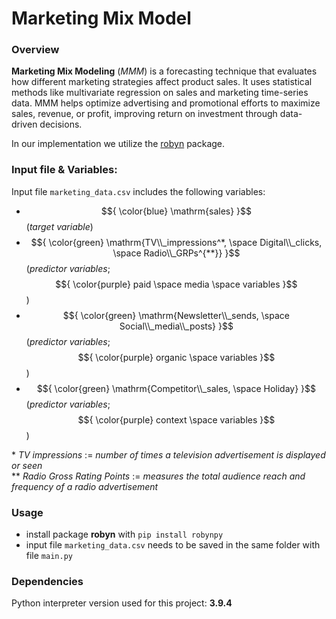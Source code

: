 # Marketing Mix Model
### Overview
__Marketing Mix Modeling__ (_MMM_) is a forecasting technique that evaluates how different marketing strategies affect product sales. It uses statistical methods like multivariate regression on sales and marketing time-series data. MMM helps optimize advertising and promotional efforts to maximize sales, revenue, or profit, improving return on investment through data-driven decisions.

In our implementation we utilize the [robyn](https://pypi.org/project/robynpy/) package.

### Input file & Variables:
Input file ```marketing_data.csv``` includes the following variables:
- $${ \color{blue} \mathrm{sales} }$$ (_target variable_)
- $${ \color{green} \mathrm{TV\\_impressions^*, \space Digital\\_clicks,  \space Radio\\_GRPs^{**}} }$$ (_predictor variables_; $${ \color{purple} paid \space media \space variables }$$)
- $${ \color{green} \mathrm{Newsletter\\_sends, \space Social\\_media\\_posts} }$$ (_predictor variables_; $${ \color{purple} organic \space variables }$$)
- $${ \color{green} \mathrm{Competitor\\_sales, \space Holiday} }$$ (_predictor variables_; $${ \color{purple} context \space variables }$$)

\* _TV impressions_ := _number of times a television advertisement is displayed or seen_  
** _Radio Gross Rating Points_ := _measures the total audience reach and frequency of a radio advertisement_

### Usage
- install package __robyn__ with ```pip install robynpy```
- input file ```marketing_data.csv``` needs to be saved in the same folder with file ```main.py```

### Dependencies
Python interpreter version used for this project: **3.9.4**
